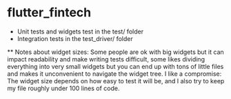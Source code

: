 # flutter_fintech

- Unit tests and widgets test in the test/ folder
- Integration tests in the test_driver/ folder

** Notes about widget sizes:
Some people are ok with big widgets but it can impact readability and make writing tests difficult, some likes dividing everything into very small widgets but you can end up with tons of little files and makes it unconvenient to navigate the widget tree.
I like a compromise: The widget size depends on how easy to test it will be, and I also try to keep my file roughly under 100 lines of code.

